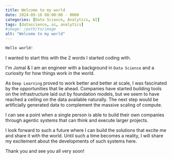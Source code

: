 ```yaml
---
title: Welcome to my world
date: 2024-09-16 08:00:00 - 0000
categories: [Data Science, Analytics, AI]
tags: [datascience, ai, analytics]
#image: /path/to/image
alt: "Welcome to my world"
---
```




```c++
Hello world!
```

I wanted to start this with the 2 words I started coding with.

I'm Jomal & I am an engineer with a background in `Data Science` and a curiosity for how things work in the world.

As `Deep Learning` proved to work better and better at scale, I was fascinated by the opportunities that lie ahead. Companies have started building tools on the infrastructure laid out by foundation models, but we seem to have reached a ceiling on the data available naturally. The next step would be artificially generated data to complement the massive scaling of compute.

I can see a point when a single person is able to build their own companies through agentic systems that can think and execute larger projects.

I look forward to such a future where I can build the solutions that excite me and share it with the world. Until such a time becomes a reality, I will share my excitement about the developments of such systems here.

Thank you and see you all very soon!



